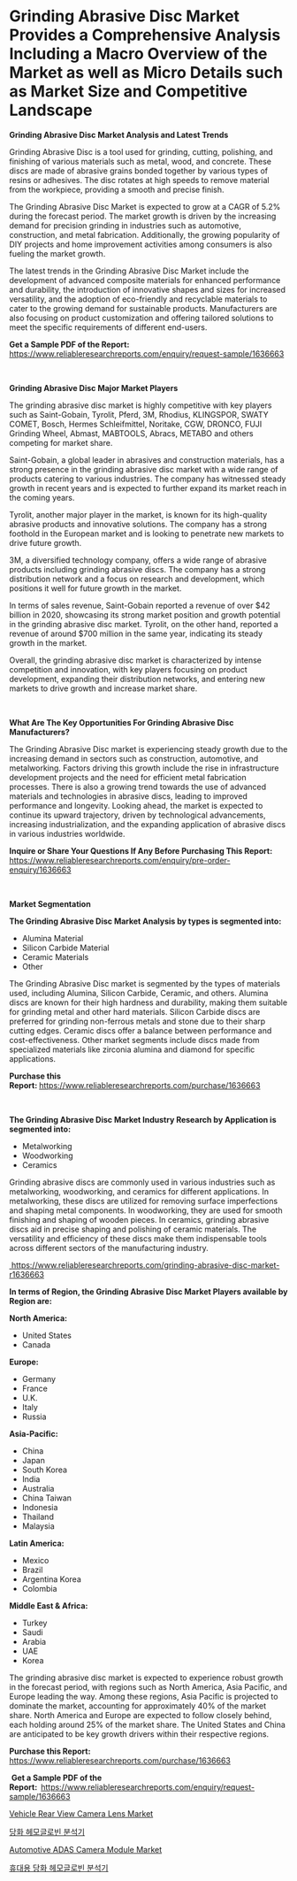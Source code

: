 <p><h1>Grinding Abrasive Disc Market Provides a Comprehensive Analysis Including a Macro Overview of the Market as well as Micro Details such as Market Size and Competitive Landscape</h1></p><p><strong>Grinding Abrasive Disc Market Analysis and Latest Trends</strong></p>
<p><p>Grinding Abrasive Disc is a tool used for grinding, cutting, polishing, and finishing of various materials such as metal, wood, and concrete. These discs are made of abrasive grains bonded together by various types of resins or adhesives. The disc rotates at high speeds to remove material from the workpiece, providing a smooth and precise finish.</p><p>The Grinding Abrasive Disc Market is expected to grow at a CAGR of 5.2% during the forecast period. The market growth is driven by the increasing demand for precision grinding in industries such as automotive, construction, and metal fabrication. Additionally, the growing popularity of DIY projects and home improvement activities among consumers is also fueling the market growth.</p><p>The latest trends in the Grinding Abrasive Disc Market include the development of advanced composite materials for enhanced performance and durability, the introduction of innovative shapes and sizes for increased versatility, and the adoption of eco-friendly and recyclable materials to cater to the growing demand for sustainable products. Manufacturers are also focusing on product customization and offering tailored solutions to meet the specific requirements of different end-users.</p></p>
<p><strong>Get a Sample PDF of the Report:&nbsp;</strong> <a href="https://www.reliableresearchreports.com/enquiry/request-sample/1636663">https://www.reliableresearchreports.com/enquiry/request-sample/1636663</a></p>
<p>&nbsp;</p>
<p><strong>Grinding Abrasive Disc Major Market Players</strong></p>
<p><p>The grinding abrasive disc market is highly competitive with key players such as Saint-Gobain, Tyrolit, Pferd, 3M, Rhodius, KLINGSPOR, SWATY COMET, Bosch, Hermes Schleifmittel, Noritake, CGW, DRONCO, FUJI Grinding Wheel, Abmast, MABTOOLS, Abracs, METABO and others competing for market share.</p><p>Saint-Gobain, a global leader in abrasives and construction materials, has a strong presence in the grinding abrasive disc market with a wide range of products catering to various industries. The company has witnessed steady growth in recent years and is expected to further expand its market reach in the coming years.</p><p>Tyrolit, another major player in the market, is known for its high-quality abrasive products and innovative solutions. The company has a strong foothold in the European market and is looking to penetrate new markets to drive future growth.</p><p>3M, a diversified technology company, offers a wide range of abrasive products including grinding abrasive discs. The company has a strong distribution network and a focus on research and development, which positions it well for future growth in the market.</p><p>In terms of sales revenue, Saint-Gobain reported a revenue of over $42 billion in 2020, showcasing its strong market position and growth potential in the grinding abrasive disc market. Tyrolit, on the other hand, reported a revenue of around $700 million in the same year, indicating its steady growth in the market.</p><p>Overall, the grinding abrasive disc market is characterized by intense competition and innovation, with key players focusing on product development, expanding their distribution networks, and entering new markets to drive growth and increase market share.</p></p>
<p>&nbsp;</p>
<p><strong>What Are The Key Opportunities For Grinding Abrasive Disc Manufacturers?</strong></p>
<p><p>The Grinding Abrasive Disc market is experiencing steady growth due to the increasing demand in sectors such as construction, automotive, and metalworking. Factors driving this growth include the rise in infrastructure development projects and the need for efficient metal fabrication processes. There is also a growing trend towards the use of advanced materials and technologies in abrasive discs, leading to improved performance and longevity. Looking ahead, the market is expected to continue its upward trajectory, driven by technological advancements, increasing industrialization, and the expanding application of abrasive discs in various industries worldwide.</p></p>
<p><strong>Inquire or Share Your Questions If Any Before Purchasing This Report:</strong> <a href="https://www.reliableresearchreports.com/enquiry/pre-order-enquiry/1636663">https://www.reliableresearchreports.com/enquiry/pre-order-enquiry/1636663</a></p>
<p>&nbsp;</p>
<p><strong>Market Segmentation</strong></p>
<p><strong>The Grinding Abrasive Disc Market Analysis by types is segmented into:</strong></p>
<p><ul><li>Alumina Material</li><li>Silicon Carbide Material</li><li>Ceramic Materials</li><li>Other</li></ul></p>
<p><p>The Grinding Abrasive Disc market is segmented by the types of materials used, including Alumina, Silicon Carbide, Ceramic, and others. Alumina discs are known for their high hardness and durability, making them suitable for grinding metal and other hard materials. Silicon Carbide discs are preferred for grinding non-ferrous metals and stone due to their sharp cutting edges. Ceramic discs offer a balance between performance and cost-effectiveness. Other market segments include discs made from specialized materials like zirconia alumina and diamond for specific applications.</p></p>
<p><strong>Purchase this Report:&nbsp;</strong><a href="https://www.reliableresearchreports.com/purchase/1636663">https://www.reliableresearchreports.com/purchase/1636663</a></p>
<p>&nbsp;</p>
<p><strong>The Grinding Abrasive Disc Market Industry Research by Application is segmented into:</strong></p>
<p><ul><li>Metalworking</li><li>Woodworking</li><li>Ceramics</li></ul></p>
<p><p>Grinding abrasive discs are commonly used in various industries such as metalworking, woodworking, and ceramics for different applications. In metalworking, these discs are utilized for removing surface imperfections and shaping metal components. In woodworking, they are used for smooth finishing and shaping of wooden pieces. In ceramics, grinding abrasive discs aid in precise shaping and polishing of ceramic materials. The versatility and efficiency of these discs make them indispensable tools across different sectors of the manufacturing industry.</p></p>
<p><a href="https://www.reliableresearchreports.com/grinding-abrasive-disc-market-r1636663">&nbsp;https://www.reliableresearchreports.com/grinding-abrasive-disc-market-r1636663</a></p>
<p><strong>In terms of Region, the Grinding Abrasive Disc Market Players available by Region are:</strong></p>
<p>
    <p> <strong> North America: </strong>
        <ul>
            <li>United States</li>
            <li>Canada</li>
        </ul>
        </p> 
    <p> <strong> Europe: </strong>
        <ul>
            <li>Germany</li>
            <li>France</li>
            <li>U.K.</li>
            <li>Italy</li>
            <li>Russia</li>
        </ul>
        </p> 
    <p> <strong> Asia-Pacific: </strong>
        <ul>
            <li>China</li>
            <li>Japan</li>
            <li>South Korea</li>
            <li>India</li>
            <li>Australia</li>
            <li>China Taiwan</li>
            <li>Indonesia</li>
            <li>Thailand</li>
            <li>Malaysia</li>
        </ul>
        </p> 
    <p> <strong> Latin America: </strong>
        <ul>
            <li>Mexico</li>
            <li>Brazil</li>
            <li>Argentina Korea</li>
            <li>Colombia</li>
        </ul>
        </p> 
    <p> <strong> Middle East & Africa: </strong>
        <ul>
            <li>Turkey</li>
            <li>Saudi</li>
            <li>Arabia</li>
            <li>UAE</li>
            <li>Korea</li>
        </ul>
    </p>
    </p>
<p><p>The grinding abrasive disc market is expected to experience robust growth in the forecast period, with regions such as North America, Asia Pacific, and Europe leading the way. Among these regions, Asia Pacific is projected to dominate the market, accounting for approximately 40% of the market share. North America and Europe are expected to follow closely behind, each holding around 25% of the market share. The United States and China are anticipated to be key growth drivers within their respective regions.</p></p>
<p><strong>Purchase this Report: </strong><a href="https://www.reliableresearchreports.com/purchase/1636663">https://www.reliableresearchreports.com/purchase/1636663</a></p>
<p>&nbsp;<strong>Get a Sample PDF of the Report:&nbsp;&nbsp;</strong><a href="https://www.reliableresearchreports.com/enquiry/request-sample/1636663">https://www.reliableresearchreports.com/enquiry/request-sample/1636663</a></p>
<p><strong></strong></p>
<p><p><a href="https://github.com/AnnChovey2023/Market-Research-Report-List-1/blob/main/vehicle-rear-view-camera-lens-market.md">Vehicle Rear View Camera Lens Market</a></p><p><a href="https://github.com/lzuwsfreyoq70/Market-Research-Report-List-2/blob/main/8266994118054.md">당화 헤모글로빈 분석기</a></p><p><a href="https://github.com/yadanielu/Market-Research-Report-List-1/blob/main/automotive-adas-camera-module-market.md">Automotive ADAS Camera Module Market</a></p><p><a href="https://github.com/TrevorKruvalis5678/Market-Research-Report-List-2/blob/main/7109003118055.md">휴대용 당화 헤모글로빈 분석기</a></p></p>